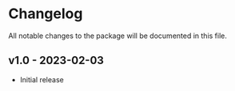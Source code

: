 # Changelog

All notable changes to the package will be documented in this file.

## v1.0 - 2023-02-03

- Initial release